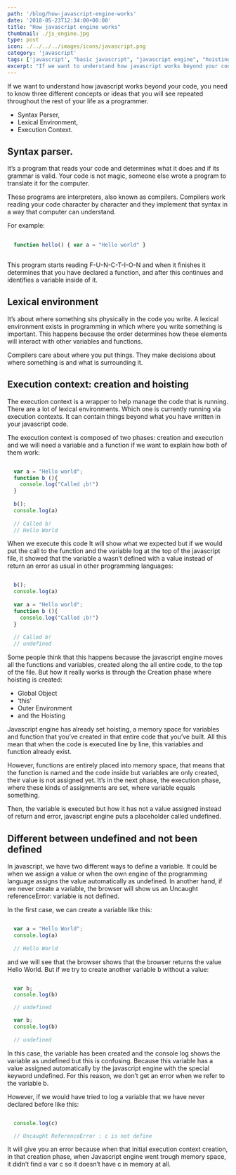 ```yaml
---
path: '/blog/how-javascript-engine-works'
date: '2018-05-23T12:34:00+00:00'
title: "How javascript engine works"
thumbnail: ./js_engine.jpg
type: post
icon: ./../../../images/icons/javascript.png
category: 'javascript'
tags: ['javascript', "basic javascript", "javascript engine", "hoisting"]
excerpt: "If we want to understand how javascript works beyond your code, you need to know three different concepts or ideas that you will see repeated throughout the rest of your life as a programmer."
---
```


If we want to understand how javascript works beyond your code, you need to know three different concepts or ideas that you will see repeated throughout the rest of your life as a programmer.

* Syntax Parser,
* Lexical Environment,
* Execution Context.

## Syntax parser.
It’s a program that reads your code and determines what it does and if its grammar is valid. Your code is not magic, someone else wrote a program to translate it for the computer.

These programs are interpreters, also known as compilers. Compilers work reading your code character by character and they implement that syntax in a way that computer can understand.

For example:

```js
  
  function hello() { var a = "Hello world" }
  
```

This program starts reading F-U-N-C-T-I-O-N and when it finishes it determines that you have declared a function, and after this continues and identifies a variable inside of it.

## Lexical environment

It’s about where something sits physically in the code you write. A lexical environment exists in programming in which where you write something is important. This happens because the order determines how these elements will interact with other variables and functions.

Compilers care about where you put things. They make decisions about where something is and what is surrounding it.

## Execution context: creation and hoisting

The execution context is a wrapper to help manage the code that is running. There are a lot of lexical environments. Which one is currently running via execution contexts. It can contain things beyond what you have written in your javascript code.

The execution context is composed of two phases: creation and execution and we will need a variable and a function if we want to explain how both of them work:

```javascript

  var a = "Hello world"; 
  function b (){ 
    console.log("Called ¡b!") 
  } 
  
  b(); 
  console.log(a) 
  
  // Called b! 
  // Hello World

```

When we execute this code It will show what we expected but if we would put the call to the function and the variable log at the top of the javascript file, it showed that the variable a wasn’t defined with a value instead of return an error as usual in other programming languages:

```javascript

  b(); 
  console.log(a) 
  
  var a = "Hello world"; 
  function b (){ 
    console.log("Called ¡b!") 
  } 
  
  // Called b! 
  // undefined

```

Some people think that this happens because the javascript engine moves all the functions and variables, created along the all entire code, to the top of the file. But how it really works is through the Creation phase where hoisting is created:

* Global Object
* ‘this’
* Outer Environment
* and the Hoisting

Javascript engine has already set hoisting, a memory space for variables and function that you’ve created in that entire code that you’ve built. All this mean that when the code is executed line by line, this variables and function already exist.

However, functions are entirely placed into memory space, that means that the function is named and the code inside but variables are only created, their value is not assigned yet. It’s in the next phase, the execution phase, where these kinds of assignments are set, where variable equals something.

Then, the variable is executed but how it has not a value assigned instead of return and error, javascript engine puts a placeholder called undefined.

## Different between undefined and not been defined

In javascript, we have two different ways to define a variable. It could be when we assign a value or when the own engine of the programming language assigns the value automatically as undefined. In another hand, if we never create a variable, the browser will show us an Uncaught referenceError: variable is not defined.

In the first case, we can create a variable like this:

```javascript

  var a = "Hello World";
  console.log(a)
  
  // Hello World

```

and we will see that the browser shows that the browser returns the value Hello World. But if we try to create another variable b without a value:

```javascript

  var b;
  console.log(b)

  // undefined

  var b;
  console.log(b)
  
  // undefined

```

In this case, the variable has been created and the console log shows the variable as undefined but this is confusing. Because this variable has a value assigned automatically by the javascript engine with the special keyword undefined. For this reason, we don’t get an error when we refer to the variable b.

However, if we would have tried to log a variable that we have never declared before like this:

```javascript

  console.log(c)

  // Uncaught ReferenceError : c is not define

```

It will give you an error because when that initial execution context creation, in that creation phase, when Javascript engine went trough memory space, it didn’t find a var c so it doesn’t have c in memory at all.